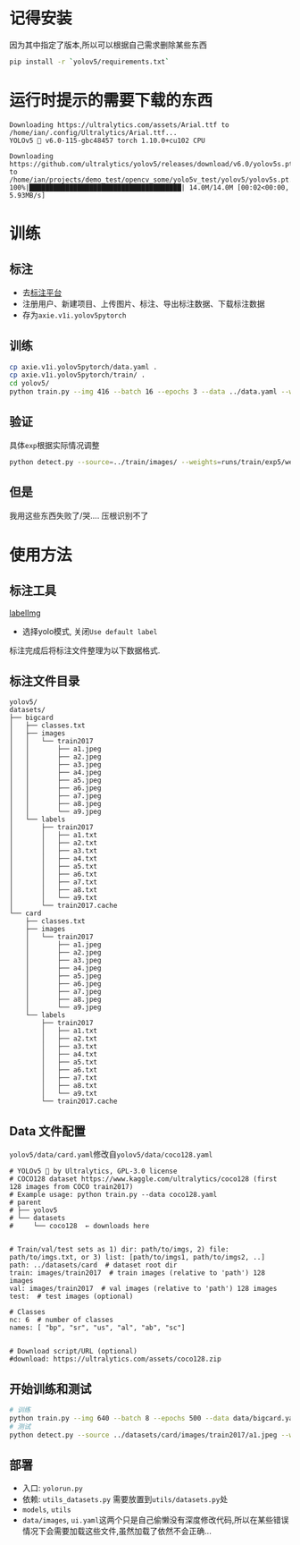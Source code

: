 # 记得安装
因为其中指定了版本,所以可以根据自己需求删除某些东西
```bash
pip install -r `yolov5/requirements.txt`
```
# 运行时提示的需要下载的东西
```
Downloading https://ultralytics.com/assets/Arial.ttf to /home/ian/.config/Ultralytics/Arial.ttf...
YOLOv5 🚀 v6.0-115-gbc48457 torch 1.10.0+cu102 CPU

Downloading https://github.com/ultralytics/yolov5/releases/download/v6.0/yolov5s.pt to /home/ian/projects/demo_test/opencv_some/yolo5v_test/yolov5/yolov5s.pt...
100%|██████████████████████████████████████| 14.0M/14.0M [00:02<00:00, 5.93MB/s]

```

# 训练
## 标注
- 去[标注平台](https://app.roboflow.com/)
- 注册用户、新建项目、上传图片、标注、导出标注数据、下载标注数据
- 存为`axie.v1i.yolov5pytorch`
## 训练
```bash
cp axie.v1i.yolov5pytorch/data.yaml .
cp axie.v1i.yolov5pytorch/train/ .
cd yolov5/
python train.py --img 416 --batch 16 --epochs 3 --data ../data.yaml --weights yolov5s.pt
```
## 验证
具体`exp`根据实际情况调整
```bash
python detect.py --source=../train/images/ --weights=runs/train/exp5/weights/best.pt
```

## 但是
我用这些东西失败了/哭.... 压根识别不了
# 使用方法
## 标注工具
[labelImg](https://github.com/tzutalin/labelImg)
- 选择yolo模式, 关闭`Use default label`

标注完成后将标注文件整理为以下数据格式.
## 标注文件目录
```tree
yolov5/
datasets/
├── bigcard
│   ├── classes.txt
│   ├── images
│   │   └── train2017
│   │       ├── a1.jpeg
│   │       ├── a2.jpeg
│   │       ├── a3.jpeg
│   │       ├── a4.jpeg
│   │       ├── a5.jpeg
│   │       ├── a6.jpeg
│   │       ├── a7.jpeg
│   │       ├── a8.jpeg
│   │       └── a9.jpeg
│   └── labels
│       ├── train2017
│       │   ├── a1.txt
│       │   ├── a2.txt
│       │   ├── a3.txt
│       │   ├── a4.txt
│       │   ├── a5.txt
│       │   ├── a6.txt
│       │   ├── a7.txt
│       │   ├── a8.txt
│       │   └── a9.txt
│       └── train2017.cache
└── card
    ├── classes.txt
    ├── images
    │   └── train2017
    │       ├── a1.jpeg
    │       ├── a2.jpeg
    │       ├── a3.jpeg
    │       ├── a4.jpeg
    │       ├── a5.jpeg
    │       ├── a6.jpeg
    │       ├── a7.jpeg
    │       ├── a8.jpeg
    │       └── a9.jpeg
    └── labels
        ├── train2017
        │   ├── a1.txt
        │   ├── a2.txt
        │   ├── a3.txt
        │   ├── a4.txt
        │   ├── a5.txt
        │   ├── a6.txt
        │   ├── a7.txt
        │   ├── a8.txt
        │   └── a9.txt
        └── train2017.cache
```
## Data 文件配置
`yolov5/data/card.yaml`修改自`yolov5/data/coco128.yaml`
```
# YOLOv5 🚀 by Ultralytics, GPL-3.0 license
# COCO128 dataset https://www.kaggle.com/ultralytics/coco128 (first 128 images from COCO train2017)
# Example usage: python train.py --data coco128.yaml
# parent
# ├── yolov5
# └── datasets
#     └── coco128  ← downloads here


# Train/val/test sets as 1) dir: path/to/imgs, 2) file: path/to/imgs.txt, or 3) list: [path/to/imgs1, path/to/imgs2, ..]
path: ../datasets/card  # dataset root dir
train: images/train2017  # train images (relative to 'path') 128 images
val: images/train2017  # val images (relative to 'path') 128 images
test:  # test images (optional)

# Classes
nc: 6  # number of classes
names: [ "bp", "sr", "us", "al", "ab", "sc"]


# Download script/URL (optional)
#download: https://ultralytics.com/assets/coco128.zip
```
## 开始训练和测试
```bash
# 训练
python train.py --img 640 --batch 8 --epochs 500 --data data/bigcard.yaml --cfg ./models/yolov5s.yaml --weights ./yolov5s.pt
# 测试
python detect.py --source ../datasets/card/images/train2017/a1.jpeg --weights ./runs/train/exp13/weights/best.pt
```

## 部署
- 入口: `yolorun.py`
- 依赖: `utils_datasets.py` 需要放置到`utils/datasets.py`处
- `models`, `utils`
- `data/images`, `ui.yaml`这两个只是自己偷懒没有深度修改代码,所以在某些错误情况下会需要加载这些文件,虽然加载了依然不会正确...
